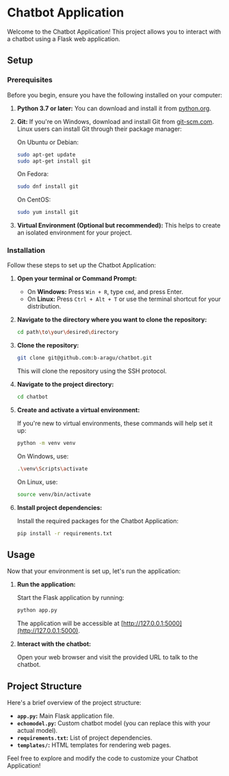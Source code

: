 # Chatbot Application

Welcome to the Chatbot Application! This project allows you to interact with a chatbot using a Flask web application.

## Setup

### Prerequisites

Before you begin, ensure you have the following installed on your computer:

1. **Python 3.7 or later:** You can download and install it from [python.org](https://www.python.org/downloads/).

2. **Git:** If you're on Windows, download and install Git from [git-scm.com](https://git-scm.com/download/win). Linux users can install Git through their package manager:

    On Ubuntu or Debian:

    ```bash
    sudo apt-get update
    sudo apt-get install git
    ```

    On Fedora:

    ```bash
    sudo dnf install git
    ```

    On CentOS:

    ```bash
    sudo yum install git
    ```

3. **Virtual Environment (Optional but recommended):** This helps to create an isolated environment for your project.

### Installation

Follow these steps to set up the Chatbot Application:

1. **Open your terminal or Command Prompt:**

    - On **Windows:** Press `Win + R`, type `cmd`, and press Enter.
    - On **Linux:** Press `Ctrl + Alt + T` or use the terminal shortcut for your distribution.

2. **Navigate to the directory where you want to clone the repository:**

    ```bash
    cd path\to\your\desired\directory
    ```

3. **Clone the repository:**

    ```bash
    git clone git@github.com:b-aragu/chatbot.git
    ```

    This will clone the repository using the SSH protocol.

4. **Navigate to the project directory:**

    ```bash
    cd chatbot
    ```

5. **Create and activate a virtual environment:**

    If you're new to virtual environments, these commands will help set it up:

    ```bash
    python -m venv venv
    ```

    On Windows, use:

    ```bash
    .\venv\Scripts\activate
    ```

    On Linux, use:

    ```bash
    source venv/bin/activate
    ```

6. **Install project dependencies:**

    Install the required packages for the Chatbot Application:

    ```bash
    pip install -r requirements.txt
    ```

## Usage

Now that your environment is set up, let's run the application:

1. **Run the application:**

    Start the Flask application by running:

    ```bash
    python app.py
    ```

   The application will be accessible at [http://127.0.0.1:5000](http://127.0.0.1:5000).

2. **Interact with the chatbot:**

    Open your web browser and visit the provided URL to talk to the chatbot.

## Project Structure

Here's a brief overview of the project structure:

- **`app.py`:** Main Flask application file.
- **`echomodel.py`:** Custom chatbot model (you can replace this with your actual model).
- **`requirements.txt`:** List of project dependencies.
- **`templates/`:** HTML templates for rendering web pages.

Feel free to explore and modify the code to customize your Chatbot Application!

